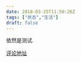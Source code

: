 ```yaml
---
date: 2018-03-25T11:50:26Z
tags: ["状态","生活"]
draft: false
---
```

依然是测试.

[评论地址](https://github.com/kaidiren/D6/issues/10)